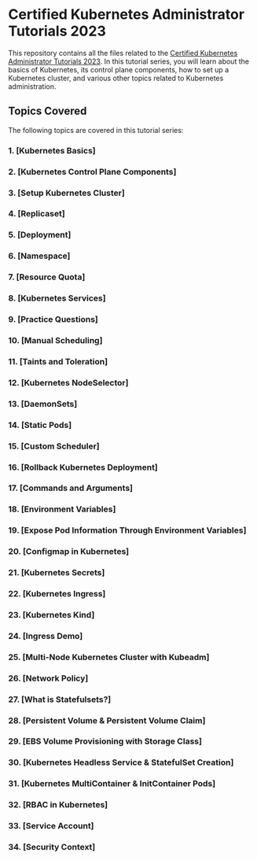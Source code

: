 # Certified Kubernetes Administrator Tutorials 2023
This repository contains all the files related to the [Certified Kubernetes Administrator Tutorials 2023](https://www.youtube.com/playlist?list=PLY63ZQr2Y5BHkJJhwPjJuJ41CIyv3m7Ru). In this tutorial series, you will learn about the basics of Kubernetes, its control plane components, how to set up a Kubernetes cluster, and various other topics related to Kubernetes administration.

## Topics Covered
The following topics are covered in this tutorial series:

### 1. [Kubernetes Basics]
### 2. [Kubernetes Control Plane Components]
### 3. [Setup Kubernetes Cluster]
### 4. [Replicaset]
### 5. [Deployment]
### 6. [Namespace]
### 7. [Resource Quota]
### 8. [Kubernetes Services]
### 9. [Practice Questions]
### 10. [Manual Scheduling]
### 11. [Taints and Toleration]
### 12. [Kubernetes NodeSelector]
### 13. [DaemonSets]
### 14. [Static Pods]
### 15. [Custom Scheduler]
### 16. [Rollback Kubernetes Deployment]
### 17. [Commands and Arguments]
### 18. [Environment Variables]
### 19. [Expose Pod Information Through Environment Variables]
### 20. [Configmap in Kubernetes]
### 21. [Kubernetes Secrets]
### 22. [Kubernetes Ingress]
### 23. [Kubernetes Kind]
### 24. [Ingress Demo]
### 25. [Multi-Node Kubernetes Cluster with Kubeadm]
### 26. [Network Policy]
### 27. [What is Statefulsets?]
### 28. [Persistent Volume & Persistent Volume Claim]
### 29. [EBS Volume Provisioning with Storage Class]
### 30. [Kubernetes Headless Service & StatefulSet Creation]
### 31. [Kubernetes MultiContainer & InitContainer Pods]
### 32. [RBAC in Kubernetes]
### 33. [Service Account]
### 34. [Security Context]
